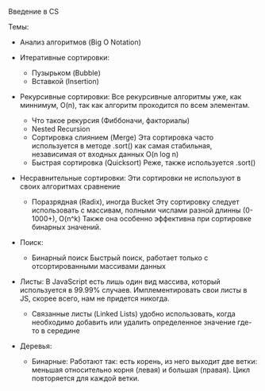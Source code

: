 Введение в CS

Темы: 
- Анализ алгоритмов (Big O Notation)
- Итеративные сортировки:
  - Пузырьком (Bubble)
  - Вставкой (Insertion)
- Рекурсивные сортировки:
    Все рекурсивные алгоритмы уже, как миннимум, O(n), так как алгоритм 
    проходится по всем элементам.   
  - Что такое рекурсия (Фиббоначи, факториалы)
  - Nested Recursion
  - Сортировка слиянием (Merge)
    Эта сортировка часто используется в методе .sort() как самая стабильная, 
    независимая от входных данных O(n log n)
  - Быстрая сортировка (Quicksort)
    Реже, также используется .sort()
- Несравнительные сортировки:
  Эти сортировки не используют в своих алгоритмах сравнение
  - Поразрядная (Radix), иногда Bucket
    Эту сортировку следует использовать с массивам, полными числами разной 
    длинны (0-1000+), O(n^k)
    Также она особенно эффективна при сортировке бинарных значений.
- Поиск:
  - Бинарный поиск
    Быстрый поиск, работает только с отсортированными массивами данных

- Листы:
  В JavaScript есть лишь один вид массива, который используется в 99.99% случаев. 
  Имплементировать свои листы в JS, скорее всего, нам не придется никогда.
  - Связанные листы (Linked Lists) удобно использовать, когда необходимо 
    добавить или удалить определенное значение где-то в середине

- Деревья: 
  - Бинарные:
    Работают так: есть корень, из него выходит две ветки: меньшая относительно 
    корня (левая) и большая (правая). Цикл повторяется для каждой ветки.








